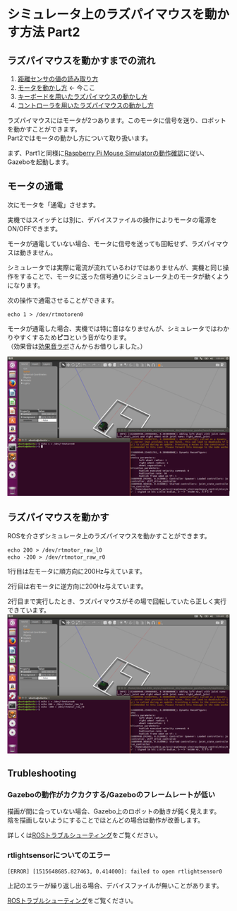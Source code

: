 # シミュレータ上のラズパイマウスを動かす方法 Part2

## ラズパイマウスを動かすまでの流れ

1. [距離センサの値の読み取り方](how_to_control_raspimouse_on_sim_1.md)
2. [モータを動かし方](how_to_control_raspimouse_on_sim_2.md) ← 今ここ
3. [キーボードを用いたラズパイマウスの動かし方](how_to_control_raspimouse_on_sim_3.md)
4. [コントローラを用いたラズパイマウスの動かし方](how_to_control_raspimouse_on_sim_4.md)

ラズパイマウスにはモータが2つあります。このモータに信号を送り、ロボットを動かすことができます。  
Part2ではモータの動かし方について取り扱います。

まず、Part1と同様に[Raspberry Pi Mouse Simulatorの動作確認](how_to_use_raspimouse_sim.md)に従い、Gazeboを起動します。

## モータの通電

次にモータを「通電」させます。

実機ではスイッチとは別に、デバイスファイルの操作によりモータの電源をON/OFFできます。

モータが通電していない場合、モータに信号を送っても回転せず、ラズパイマウスは動きません。

シミュレータでは実際に電流が流れているわけではありませんが、実機と同じ操作をすることで、モータに送った信号通りにシミュレータ上のモータが動くようになります。

次の操作で通電させることができます。

```
echo 1 > /dev/rtmotoren0
```

モータが通電した場合、実機では特に音はなりませんが、シミュレータではわかりやすくするため**ピコ**という音がなります。  
（効果音は[効果音ラボ](https://soundeffect-lab.info/)さんからお借りしました。）


![](./images/echo_rtmotoren0.png)


## ラズパイマウスを動かす

ROSを介さずシミュレータ上のラズパイマウスを動かすことができます。

```
echo 200 > /dev/rtmotor_raw_l0
echo -200 > /dev/rtmotor_raw_r0
```

1行目は左モータに順方向に200Hz与えています。

2行目は右モータに逆方向に200Hz与えています。

2行目まで実行したとき、ラズパイマウスがその場で回転していたら正しく実行できています。
![](./images/echo_rtmotor_raw_n.png)

## Trubleshooting

### Gazeboの動作がカクカクする/Gazeboのフレームレートが低い

描画が間に合っていない場合、Gazebo上のロボットの動きが鈍く見えます。  
陰を描画しないようにすることでほとんどの場合は動作が改善します。

詳しくは[ROSトラブルシューティング](troubleshooting.md)をご覧ください。

### rtlightsensorについてのエラー

```
[ERROR] [1515648685.827463, 0.414000]: failed to open rtlightsensor0
```

上記のエラーが繰り返し出る場合、デバイスファイルが無いことがあります。

[ROSトラブルシューティング](troubleshooting.md)をご覧ください。